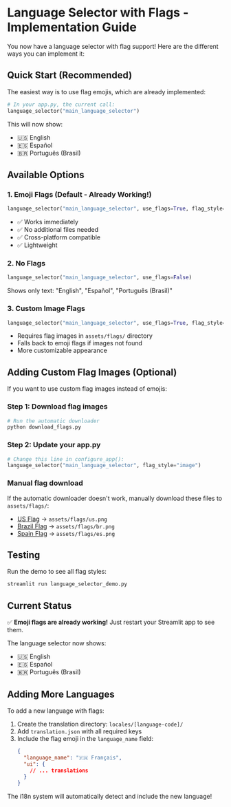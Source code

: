 # Language Selector with Flags - Implementation Guide

You now have a language selector with flag support! Here are the different ways you can implement it:

## Quick Start (Recommended)

The easiest way is to use flag emojis, which are already implemented:

```python
# In your app.py, the current call:
language_selector("main_language_selector")
```

This will now show:
- 🇺🇸 English  
- 🇪🇸 Español
- 🇧🇷 Português (Brasil)

## Available Options

### 1. Emoji Flags (Default - Already Working!)
```python
language_selector("main_language_selector", use_flags=True, flag_style="emoji")
```
- ✅ Works immediately
- ✅ No additional files needed
- ✅ Cross-platform compatible
- ✅ Lightweight

### 2. No Flags
```python
language_selector("main_language_selector", use_flags=False)
```
Shows only text: "English", "Español", "Português (Brasil)"

### 3. Custom Image Flags
```python
language_selector("main_language_selector", use_flags=True, flag_style="image")
```
- Requires flag images in `assets/flags/` directory
- Falls back to emoji flags if images not found
- More customizable appearance

## Adding Custom Flag Images (Optional)

If you want to use custom flag images instead of emojis:

### Step 1: Download flag images
```bash
# Run the automatic downloader
python download_flags.py
```

### Step 2: Update your app.py
```python
# Change this line in configure_app():
language_selector("main_language_selector", flag_style="image")
```

### Manual flag download
If the automatic downloader doesn't work, manually download these files to `assets/flags/`:
- [US Flag](https://flagcdn.com/32x24/us.png) → `assets/flags/us.png`
- [Brazil Flag](https://flagcdn.com/32x24/br.png) → `assets/flags/br.png` 
- [Spain Flag](https://flagcdn.com/32x24/es.png) → `assets/flags/es.png`

## Testing

Run the demo to see all flag styles:
```bash
streamlit run language_selector_demo.py
```

## Current Status

✅ **Emoji flags are already working!** Just restart your Streamlit app to see them.

The language selector now shows:
- 🇺🇸 English
- 🇪🇸 Español  
- 🇧🇷 Português (Brasil)

## Adding More Languages

To add a new language with flags:

1. Create the translation directory: `locales/[language-code]/`
2. Add `translation.json` with all required keys
3. Include the flag emoji in the `language_name` field:
   ```json
   {
     "language_name": "🇫🇷 Français",
     "ui": {
       // ... translations
     }
   }
   ```

The i18n system will automatically detect and include the new language!
